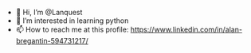 - 👋 Hi, I’m @Lanquest
- 👀 I’m interested in learning python
- 📫 How to reach me at this profile: https://www.linkedin.com/in/alan-bregantin-594731217/

